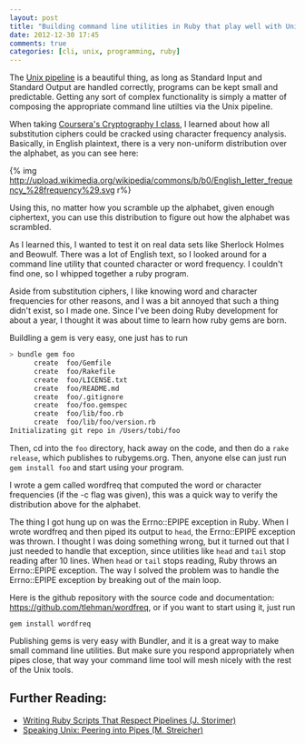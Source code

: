 ```yaml
---
layout: post
title: "Building command line utilities in Ruby that play well with Unix"
date: 2012-12-30 17:45
comments: true
categories: [cli, unix, programming, ruby] 
---
```


The [Unix pipeline](http://en.wikipedia.org/wiki/Pipeline_%28Unix%29) is a beautiful thing, as long as Standard Input and Standard Output are handled correctly, programs can be kept small and predictable. Getting any sort of complex functionality is simply a matter of composing the appropriate command line utilties via the Unix pipeline.

When taking [Coursera's Cryptography I class](https://www.coursera.org/course/crypto), I learned about how all substitution ciphers could be cracked using character frequency analysis. Basically, in English plaintext, there is a very non-uniform distribution over the alphabet, as you can see here: 

{% img http://upload.wikimedia.org/wikipedia/commons/b/b0/English_letter_frequency_%28frequency%29.svg r%}

Using this, no matter how you scramble up the alphabet, given enough ciphertext, you can use this distribution to figure out how the alphabet was scrambled.

As I learned this, I wanted to test it on real data sets like Sherlock Holmes and Beowulf. There was a lot of English text, so I looked around for a command line utility that counted character or word frequency. I couldn't find one, so I whipped together a ruby program.

Aside from substitution ciphers, I like knowing word and character frequencies for other reasons, and I was a bit annoyed that such a thing didn't exist, so I made one. Since I've been doing Ruby development for about a year, I thought it was about time to learn how ruby gems are born.

Buildling a gem is very easy, one just has to run

``` bash
> bundle gem foo
      create  foo/Gemfile
      create  foo/Rakefile
      create  foo/LICENSE.txt
      create  foo/README.md
      create  foo/.gitignore
      create  foo/foo.gemspec
      create  foo/lib/foo.rb
      create  foo/lib/foo/version.rb
Initializating git repo in /Users/tobi/foo
```

Then, cd into the `foo` directory, hack away on the code, and then do a `rake release`, which publishes to rubygems.org. Then, anyone else can just run `gem install foo` and start using your program.

I wrote a gem called wordfreq that computed the word or character frequencies (if the -c flag was given), this was a quick way to verify the distribution above for the alphabet.

The thing I got hung up on was the Errno::EPIPE exception in Ruby. When I wrote wordfreq and then piped its output to `head`, the Errno::EPIPE exception was thrown. I thought I was doing something wrong, but it turned out that I just needed to handle that exception, since utilities like `head` and `tail` stop reading after 10 lines. When `head` or `tail` stops reading, Ruby throws an Errno::EPIPE exception. The way I solved the problem was to handle the Errno::EPIPE exception by breaking out of the main loop.

Here is the github repository with the source code and documentation: https://github.com/tlehman/wordfreq, or if you want to start using it, just run 

```
gem install wordfreq
```

Publishing gems is very easy with Bundler, and it is a great way to make small command line utilities. But make sure you respond appropriately when pipes close, that way your command lime tool will mesh nicely with the rest of the Unix tools.

## Further Reading:

 - [Writing Ruby Scripts That Respect Pipelines (J. Storimer)](http://jstorimer.com/2011/12/12/writing-ruby-scripts-that-respect-pipelines.html)
 - [Speaking Unix: Peering into Pipes (M. Streicher)](http://www.ibm.com/developerworks/aix/library/au-spunix_pipeviewer/)